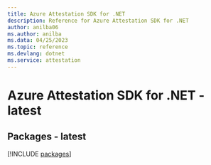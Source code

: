 ```yaml
---
title: Azure Attestation SDK for .NET
description: Reference for Azure Attestation SDK for .NET
author: anilba06
ms.author: anilba
ms.data: 04/25/2023
ms.topic: reference
ms.devlang: dotnet
ms.service: attestation
---
```

# Azure Attestation SDK for .NET - latest
## Packages - latest
[!INCLUDE [packages](attestation-index.md)]